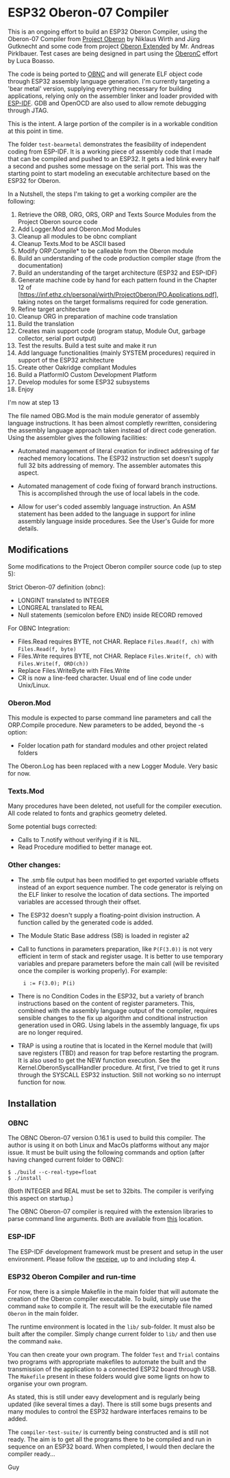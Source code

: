 # ESP32 Oberon-07 Compiler

This is an ongoing effort to build an ESP32 Oberon Compiler, using the Oberon-07 Compiler from [Project Oberon](http://www.projectoberon.com) by Niklaus Wirth and Jürg Gutknecht and some code from project [Oberon Extended](https://github.com/andreaspirklbauer/Oberon-extended) by Mr. Andreas Pirklbauer. Test cases are being designed in part using the [OberonC](https://github.com/lboasso) effort by Luca Boasso.

The code is being ported to [OBNC](https://miasap.se/obnc/) and will generate ELF object code through ESP32 assembly language generation. I'm currently targeting a 'bear metal' version, supplying everything necessary for building applications, relying only on the assembler linker and loader provided with [ESP-IDF](https://docs.espressif.com/projects/esp-idf/en/latest/). GDB and OpenOCD are also used to allow remote debugging through JTAG. 

This is the intent. A large portion of the compiler is in a workable condition at this point in time.

The folder `test-bearmetal` demonstrates the feasibility of independent coding from ESP-IDF. It is a working piece of assembly code that I made that can be compiled and pushed to an ESP32. It gets a led blink every half a second and pushes some message on the serial port. This was the starting point to start modeling an executable architecture based on the ESP32 for Oberon.

In a Nutshell, the steps I'm taking to get a working compiler are the following:

1. Retrieve the ORB, ORG, ORS, ORP and Texts Source Modules from the Project Oberon source code
2. Add Logger.Mod and Oberon.Mod Modules
3. Cleanup all modules to be obnc compliant
4. Cleanup Texts.Mod to be ASCII based
5. Modify ORP.Compile* to be calleable from the Oberon module
6. Build an understanding of the code production compiler stage (from the documentation)
7. Build an understanding of the target architecture (ESP32 and ESP-IDF)
8. Generate machine code by hand for each pattern found in the Chapter 12 of [https://inf.ethz.ch/personal/wirth/ProjectOberon/PO.Applications.pdf], taking notes on the target formalisms required for code generation.
9. Refine target architecture
10. Cleanup ORG in preparation of machine code translation
11. Build the translation
12. Creates main support code (program statup, Module Out, garbage collector, serial port output)
13. Test the results. Build a test suite and make it run
14. Add language functionalities (mainly SYSTEM procedures) required in support of the ESP32 architecture
15. Create other Oakridge compliant Modules 
16. Build a PlatformIO Custom Development Platform
17. Develop modules for some ESP32 subsystems
18. Enjoy

I'm now at step 13

The file named OBG.Mod is the main module generator of assembly language instructions. It has been almost completly rewritten, considering the assembly language approach taken instead of direct code generation. Using the assembler gives the following facilities:

- Automated management of literal creation for indirect addressing of far reached memory locations. The ESP32 instruction set doesn't supply full 32 bits addressing of memory. The assembler automates this aspect.

- Automated management of code fixing of forward branch instructions. This is accomplished through the use of local labels in the code.

- Allow for user's coded assembly language instruction. An ASM statement has been added to the language in support for inline assembly language inside procedures. See the User's Guide for more details.

## Modifications

Some modifications to the Project Oberon compiler source code (up to step 5):

Strict Oberon-07 definition (obnc):

- LONGINT translated to INTEGER
- LONGREAL translated to REAL
- Null statements (semicolon before END) inside RECORD removed

For OBNC Integration:

- Files.Read requires BYTE, not CHAR. Replace `Files.Read(f, ch)` with `Files.Read(f, byte)`
- Files.Write requires BYTE, not CHAR. Replace `Files.Write(f, ch)` with `Files.Write(f, ORD(ch))`
- Replace Files.WriteByte with Files.Write
- CR is now a line-feed character. Usual end of line code under Unix/Linux.

### Oberon.Mod

This module is expected to parse command line parameters and call the ORP.Compile procedure. New parameters to be added, beyond the -s option:

- Folder location path for standard modules and other project related folders

The Oberon.Log has been replaced with a new Logger Module. Very basic for now.

### Texts.Mod

Many procedures have been deleted, not usefull for the compiler execution.
All code related to fonts and graphics geometry deleted.

Some potential bugs corrected:

- Calls to T.notify without verifying if it is NIL.
- Read Procedure modified to better manage eot.

### Other changes:

- The .smb file output has been modified to get exported variable offsets instead of an export sequence number. The code generator is relying on the ELF linker to resolve the location of data sections. The imported variables are accessed through their offset.

- The ESP32 doesn't supply a floating-point division instruction. A function called by the generated code is added.

- The Module Static Base address (SB) is loaded in register a2 

- Call to functions in parameters preparation, like `P(F(3.0))` is not very efficient in term of stack and register usage. It is better to use temporary variables and prepare parameters before the main call (will be revisited once the compiler is working properly). For example:

```
     i := F(3.0); P(i)
```

- There is no Condition Codes in the ESP32, but a variety of branch instructions based on the content of register parameters. This, combined with the assembly language output of the compiler, requires sensible changes to the fix up algorithm and conditional instruction generation used in ORG. Using labels in the assembly language, fix ups are no longer required.

- TRAP is using a routine that is located in the Kernel module that (will) save registers (TBD) and reason for trap before restarting the program. It is also used to get the NEW function execution. See the Kernel.OberonSyscallHandler procedure. At first, I've tried to get it runs through the SYSCALL ESP32 instuction. Still not working so no interrupt function for now.

## Installation

### OBNC

The OBNC Oberon-07 version 0.16.1 is used to build this compiler. The author is using it on both Linux and MacOs platforms without any major issue. It must be built using the following commands and option (after having changed current folder to OBNC):

```
$ ./build --c-real-type=float
$ ./install
```

(Both INTEGER and REAL must be set to 32bits. The compiler is verifying this aspect on startup.)

The OBNC Oberon-07 compiler is required with the extension libraries to parse command line arguments. Both are available from [this](https://miasap.se/obnc/) location.

### ESP-IDF

The ESP-IDF development framework must be present and setup in the user environment. Please follow the [receipe](https://docs.espressif.com/projects/esp-idf/en/latest/get-started/index.html#setting-up-development-environment), up to and including step 4.
    
### ESP32 Oberon Compiler and run-time

For now, there is a simple Makefile in the main folder that will automate the creation of the Oberon compiler executable. To build, simply use the command `make` to compile it. The result will be the executable file named `Oberon` in the main folder.

The runtime environment is located in the `lib/` sub-folder. It must also be built after the compiler. Simply change current folder to `lib/` and then use the command `make`.

You can then create your own program. The folder `Test` and `Trial` contains two programs with appropriate makefiles to automate the built and the transmission of the application to a connected ESP32 board through USB. The `Makefile` present in these folders would give some lignts on how to organise your own program.

As stated, this is still under eavy development and is regularly being updated (like several times a day). There is still some bugs presents and many modules to control the ESP32 hardware interfaces remains to be added.

The `compiler-test-suite/` is currently being constructed and is still not ready. The aim is to get all the programs there to be compiled and run in sequence on an ESP32 board. When completed, I would then declare the compiler ready...

Guy
